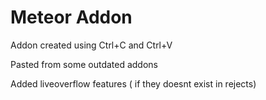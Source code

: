# Meteor Addon 

Addon created using Ctrl+C and Ctrl+V

Pasted from some outdated addons

Added liveoverflow features ( if they doesnt exist in rejects)
